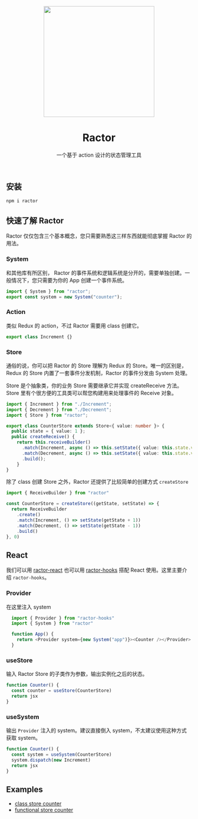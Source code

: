 <p>&nbsp;</p>
<p align='center'>
  <img src="http://acgfun.b0.upaiyun.com/image/ractor@300px.png" width="300" />
</p>
<h1 align="center">Ractor</h1>
<p align='center'>一个基于 action 设计的状态管理工具</p>
<p>&nbsp;</p>

## 安装

```sh
npm i ractor
```

## 快速了解 Ractor

Ractor 仅仅包含三个基本概念，您只需要熟悉这三样东西就能彻底掌握 Ractor 的用法。

### System
和其他库有所区别， Ractor 的事件系统和逻辑系统是分开的，需要单独创建。一般情况下，您只需要为你的 App 创建一个事件系统。


```ts
import { System } from "ractor";
export const system = new System("counter");
```

### Action

类似 Redux 的 action，不过 Ractor 需要用 class 创建它。

```ts
export class Increment {}
```

### Store

通俗的说，你可以把 Ractor 的 Store 理解为 Redux 的 Store。唯一的区别是，Redux 的 Store 内置了一套事件分发机制，Ractor 的事件分发由 System 处理。

Store 是个抽象类，你的业务 Store 需要继承它并实现 createReceive 方法。Store 里有个很方便的工具类可以帮您构建用来处理事件的 Receive 对象。

```ts
import { Increment } from "./Increment";
import { Decrement } from "./Decrement";
import { Store } from "ractor";

export class CounterStore extends Store<{ value: number }> {
  public state = { value: 1 };
  public createReceive() {
    return this.receiveBuilder()
      .match(Increment, async () => this.setState({ value: this.state.value + 1 }))
      .match(Decrement, async () => this.setState({ value: this.state.value - 1 }))
      .build();
    }
}
```

除了 class 创建 Store 之外，Ractor 还提供了比较简单的创建方式 `createStore`

```ts
import { ReceiveBuilder } from "ractor"

const CounterStore = createStore((getState, setState) => {
  return ReceiveBuilder
    .create()
    .match(Increment, () => setState(getState + 1))
    .match(Decrement, () => setState(getState - 1))
    .build()
}, 0)
```

## React

我们可以用 [ractor-react](https://github.com/huangbinjie/ractor-react) 也可以用 [ractor-hooks](https://github.com/huangbinjie/ractor-hooks) 搭配 React 使用。这里主要介绍 `ractor-hooks`。

### Provider
在这里注入 system

```ts
  import { Provider } from "ractor-hooks"
  import { System } from "ractor"

  function App() {
    return <Provider system={new System("app")}><Counter /></Provider>
  }
```

### useStore
输入 Ractor Store 的子类作为参数，输出实例化之后的状态。

```ts
function Counter() {
  const counter = useStore(CounterStore)
  return jsx
}
```

### useSystem
输出 `Provider` 注入的 system。建议直接倒入 system，不太建议使用这种方式获取 system。

```ts
function Counter() {
  const system = useSystem(CounterStore)
  system.dispatch(new Increment)
  return jsx
}
```

## Examples

+ [class store counter](https://stackblitz.com/edit/ractor-hooks)
+ [functional store counter](https://stackblitz.com/edit/ractor-hooks-createstore?file=index.js)
